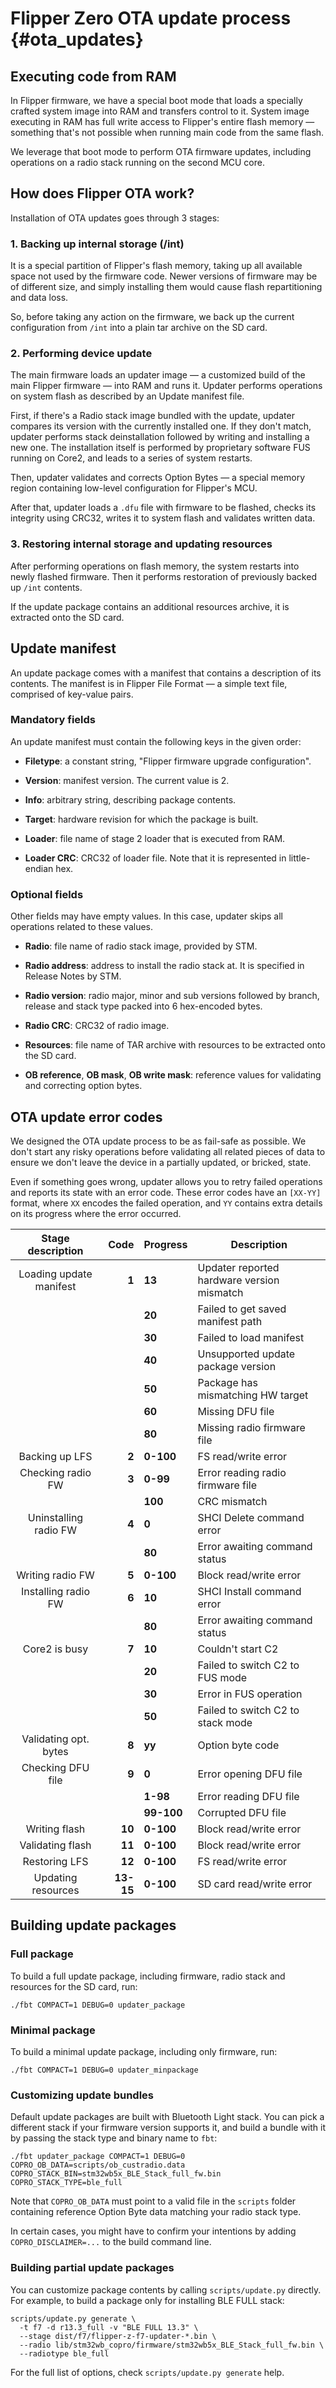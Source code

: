 # Flipper Zero OTA update process {#ota_updates}

## Executing code from RAM

In Flipper firmware, we have a special boot mode that loads a specially crafted system image into RAM and transfers
control to it. System image executing in RAM has full write access to Flipper's entire flash memory — something that's
not possible when running main code from the same flash.

We leverage that boot mode to perform OTA firmware updates, including operations on a radio stack running on the second
MCU core.

## How does Flipper OTA work?

Installation of OTA updates goes through 3 stages:

### 1. Backing up internal storage (/int)

It is a special partition of Flipper's flash memory, taking up all available space not used by the firmware code. Newer
versions of firmware may be of different size, and simply installing them would cause flash repartitioning and data
loss.

So, before taking any action on the firmware, we back up the current configuration from `/int` into a plain tar archive
on the SD card.

### 2. Performing device update

The main firmware loads an updater image — a customized build of the main Flipper firmware — into RAM and runs it.
Updater performs operations on system flash as described by an Update manifest file.

First, if there's a Radio stack image bundled with the update, updater compares its version with the currently installed
one. If they don't match, updater performs stack deinstallation followed by writing and installing a new one. The
installation itself is performed by proprietary software FUS running on Core2, and leads to a series of system restarts.

Then, updater validates and corrects Option Bytes — a special memory region containing low-level configuration for
Flipper's MCU.

After that, updater loads a `.dfu` file with firmware to be flashed, checks its integrity using CRC32, writes it to
system flash and validates written data.

### 3. Restoring internal storage and updating resources

After performing operations on flash memory, the system restarts into newly flashed firmware. Then it performs
restoration of previously backed up `/int` contents.

If the update package contains an additional resources archive, it is extracted onto the SD card.

## Update manifest

An update package comes with a manifest that contains a description of its contents. The manifest is in Flipper File
Format — a simple text file, comprised of key-value pairs.

### Mandatory fields

An update manifest must contain the following keys in the given order:

- **Filetype**: a constant string, "Flipper firmware upgrade configuration".

- **Version**: manifest version. The current value is 2.

- **Info**: arbitrary string, describing package contents.

- **Target**: hardware revision for which the package is built.

- **Loader**: file name of stage 2 loader that is executed from RAM.

- **Loader CRC**: CRC32 of loader file. Note that it is represented in little-endian hex.

### Optional fields

Other fields may have empty values. In this case, updater skips all operations related to these values.

- **Radio**: file name of radio stack image, provided by STM.

- **Radio address**: address to install the radio stack at. It is specified in Release Notes by STM.

- **Radio version**: radio major, minor and sub versions followed by branch, release and stack type packed into 6
  hex-encoded bytes.

- **Radio CRC**: CRC32 of radio image.

- **Resources**: file name of TAR archive with resources to be extracted onto the SD card.

- **OB reference**, **OB mask**, **OB write mask**: reference values for validating and correcting option bytes.

## OTA update error codes

We designed the OTA update process to be as fail-safe as possible. We don't start any risky operations before validating
all related pieces of data to ensure we don't leave the device in a partially updated, or bricked, state.

Even if something goes wrong, updater allows you to retry failed operations and reports its state with an error code.
These error codes have an `[XX-YY]` format, where `XX` encodes the failed operation, and `YY` contains extra details on
its progress where the error occurred.

|    Stage description    |      Code | Progress   | Description                                |
|:-----------------------:|----------:|------------|--------------------------------------------|
| Loading update manifest |     **1** | **13**     | Updater reported hardware version mismatch |
|                         |           | **20**     | Failed to get saved manifest path          |
|                         |           | **30**     | Failed to load manifest                    |
|                         |           | **40**     | Unsupported update package version         |
|                         |           | **50**     | Package has mismatching HW target          |
|                         |           | **60**     | Missing DFU file                           |
|                         |           | **80**     | Missing radio firmware file                |
|     Backing up LFS      |     **2** | **0-100**  | FS read/write error                        |
|    Checking radio FW    |     **3** | **0-99**   | Error reading radio firmware file          |
|                         |           | **100**    | CRC mismatch                               |
|  Uninstalling radio FW  |     **4** | **0**      | SHCI Delete command error                  |
|                         |           | **80**     | Error awaiting command status              |
|    Writing radio FW     |     **5** | **0-100**  | Block read/write error                     |
|   Installing radio FW   |     **6** | **10**     | SHCI Install command error                 |
|                         |           | **80**     | Error awaiting command status              |
|      Core2 is busy      |     **7** | **10**     | Couldn't start C2                          |
|                         |           | **20**     | Failed to switch C2 to FUS mode            |
|                         |           | **30**     | Error in FUS operation                     |
|                         |           | **50**     | Failed to switch C2 to stack mode          |
|  Validating opt. bytes  |     **8** | **yy**     | Option byte code                           |
|    Checking DFU file    |     **9** | **0**      | Error opening DFU file                     |
|                         |           | **1-98**   | Error reading DFU file                     |
|                         |           | **99-100** | Corrupted DFU file                         |
|      Writing flash      |    **10** | **0-100**  | Block read/write error                     |
|    Validating flash     |    **11** | **0-100**  | Block read/write error                     |
|      Restoring LFS      |    **12** | **0-100**  | FS read/write error                        |
|   Updating resources    | **13-15** | **0-100**  | SD card read/write error                   |

## Building update packages

### Full package

To build a full update package, including firmware, radio stack and resources for the SD card, run:

`./fbt COMPACT=1 DEBUG=0 updater_package`

### Minimal package

To build a minimal update package, including only firmware, run:

`./fbt COMPACT=1 DEBUG=0 updater_minpackage`

### Customizing update bundles

Default update packages are built with Bluetooth Light stack.
You can pick a different stack if your firmware version supports it, and build a bundle with it by passing the stack
type and binary name to `fbt`:

`./fbt updater_package COMPACT=1 DEBUG=0 COPRO_OB_DATA=scripts/ob_custradio.data COPRO_STACK_BIN=stm32wb5x_BLE_Stack_full_fw.bin COPRO_STACK_TYPE=ble_full`

Note that `COPRO_OB_DATA` must point to a valid file in the `scripts` folder containing reference Option Byte data
matching your radio stack type.

In certain cases, you might have to confirm your intentions by adding `COPRO_DISCLAIMER=...` to the build command line.

### Building partial update packages

You can customize package contents by calling `scripts/update.py` directly.
For example, to build a package only for installing BLE FULL stack:

```shell
scripts/update.py generate \
  -t f7 -d r13.3_full -v "BLE FULL 13.3" \
  --stage dist/f7/flipper-z-f7-updater-*.bin \
  --radio lib/stm32wb_copro/firmware/stm32wb5x_BLE_Stack_full_fw.bin \
  --radiotype ble_full
```

For the full list of options, check `scripts/update.py generate` help.
